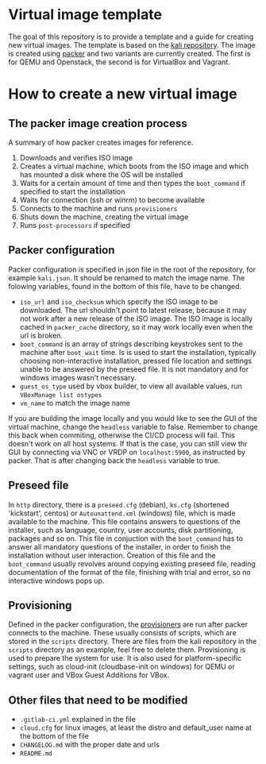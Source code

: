# Virtual image template

The goal of this repository is to provide a template and a guide for creating new virtual images. The template is based on the [kali repository](https://gitlab.ics.muni.cz/muni-kypo-images/kali-2019.4). The image is created using [packer](https://www.packer.io/intro) and two variants are currently created. The first is for QEMU and Openstack, the second is for VirtualBox and Vagrant.

# How to create a new virtual image

## The packer image creation process

A summary of how packer creates images for reference.

1. Downloads and verifies ISO image
2. Creates a virtual machine, which boots from the ISO image and which has mounted a disk where the OS will be installed
3. Waits for a certain amount of time and then types the `boot_command` if specified to start the installation
4. Waits for connection (ssh or winrm) to become available
5. Connects to the machine and runs `provisioners`
6. Shuts down the machine, creating the virtual image 
7. Runs `post-processors` if specified


## Packer configuration

Packer configuration is specified in json file in the root of the repository, for example `kali.json`. It should be renamed to match the image name. The folowing variables, found in the bottom of this file, have to be changed.

* `iso_url` and `iso_checksum` which specify the ISO image to be downloaded. The url shouldn't point to latest release, because it may not work after a new release of the ISO image. The ISO image is locally cached in `packer_cache` directory, so it may work locally even when the url is broken.
* `boot_command` is an array of strings describing keystrokes sent to the machine after `boot_wait` time. Is is used to start the installation, typically choosing non-interactive installation, pressed file location and settings unable to be answered by the preseed file. It is not mandatory and for windows images wasn't necessary.
* `guest_os_type` used by vbox builder, to view all available values, run `VBoxManage list ostypes`
* `vm_name` to match the image name


If you are building the image locally and you would like to see the GUI of the virtual machine, change the `headless` variable to false. Remember to change this back when commiting, otherwise the CI/CD process will fail. This doesn't work on all host systems. If that is the case, you can still view thr GUI by connecting via VNC or VRDP on `localhost:5900`, as instructed by packer. That is after changing back the `headless` variable to true.

## Preseed file

In `http` directory, there is a `preseed.cfg` (debian), `ks.cfg` (shortened 'kickstart', centos) or `Autounattend.xml` (windows) file, which is made available to the machine. This file contains answers to questions of the installer, such as language, country, user accounts, disk partitioning, packages and so on.
This file in conjuction with the `boot_command` has to answer all mandatory questions of the installer, in order to finish the installation without user interaction.
Creation of this file and the `boot_command` usually revolves around copying existing preseed file, reading documentation of the format of the file, finishing with trial and error, so no interactive windows pops up.

## Provisioning

Defined in the packer configuration, the [provisioners](https://www.packer.io/docs/provisioners) are run after packer connects to the machine. These usually consists of scripts, which are stored in the `scripts` directory. There are files from the kali repository in the `scripts` directory as an example, feel free to delete them. Provisioning is used to prepare the system for use. It is also used for platform-specific settings, such as cloud-init (cloudbase-init on windows) for QEMU or vagrant user and VBox Guest Additions for VBox.

## Other files that need to be modified

* `.gitlab-ci.yml` explained in the file
* `cloud.cfg` for linux images, at least the distro and default_user name at the bottom of the file
* `CHANGELOG.md` with the proper date and urls
* `README.md`


